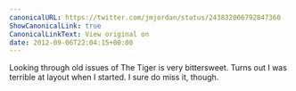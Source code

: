 ```yaml
---
canonicalURL: https://twitter.com/jmjordan/status/243832006792847360
ShowCanonicalLink: true
CanonicalLinkText: View original on
date: 2012-09-06T22:04:15+00:00
---
```

Looking through old issues of The Tiger is very bittersweet. Turns out I was terrible at layout when I started. I sure do miss it, though.
